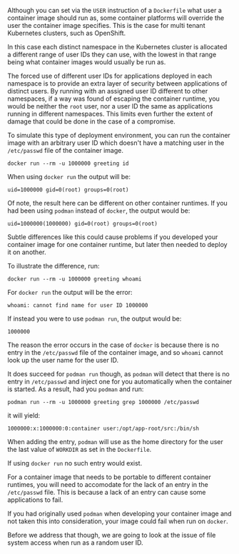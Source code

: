 Although you can set via the `USER` instruction of a `Dockerfile` what user a container image should run as, some container platforms will override the user the container image specifies. This is the case for multi tenant Kubernetes clusters, such as OpenShift.

In this case each distinct namespace in the Kubernetes cluster is allocated a different range of user IDs they can use, with the lowest in that range being what container images would usually be run as.

The forced use of different user IDs for applications deployed in each namespace is to provide an extra layer of security between applications of distinct users. By running with an assigned user ID different to other namespaces, if a way was found of escaping the container runtime, you would be neither the `root` user, nor a user ID the same as applications running in different namespaces. This limits even further the extent of damage that could be done in the case of a compromise.

To simulate this type of deployment environment, you can run the container image with an arbitrary user ID which doesn't have a matching user in the `/etc/passwd` file of the container image.

```execute
docker run --rm -u 1000000 greeting id
```

When using `docker run` the output will be:

```
uid=1000000 gid=0(root) groups=0(root)
```

Of note, the result here can be different on other container runtimes. If you had been using `podman` instead of `docker`, the output would be:

```
uid=1000000(1000000) gid=0(root) groups=0(root)
```

Subtle differences like this could cause problems if you developed your container image for one container runtime, but later then needed to deploy it on another.

To illustrate the difference, run:

```execute
docker run --rm -u 1000000 greeting whoami
```

For `docker run` the output will be the error:

```
whoami: cannot find name for user ID 1000000
```

If instead you were to use `podman run`, the output would be:

```
1000000
```

The reason the error occurs in the case of `docker` is because there is no entry in the `/etc/passwd` file of the container image, and so `whoami` cannot look up the user name for the user ID.

It does succeed for `podman run` though, as `podman` will detect that there is no entry in `/etc/passwd` and inject one for you automatically when the container is started. As a result, had you `podman` and run:

```
podman run --rm -u 1000000 greeting grep 1000000 /etc/passwd
```

it will yield:

```
1000000:x:1000000:0:container user:/opt/app-root/src:/bin/sh
```

When adding the entry, `podman` will use as the home directory for the user the last value of `WORKDIR` as set in the `Dockerfile`.

If using `docker run` no such entry would exist.

For a container image that needs to be portable to different container runtimes, you will need to accomodate for the lack of an entry in the `/etc/passwd` file. This is because a lack of an entry can cause some applications to fail.

If you had originally used `podman` when developing your container image and not taken this into consideration, your image could fail when run on `docker`.

Before we address that though, we are going to look at the issue of file system access when run as a random user ID.
